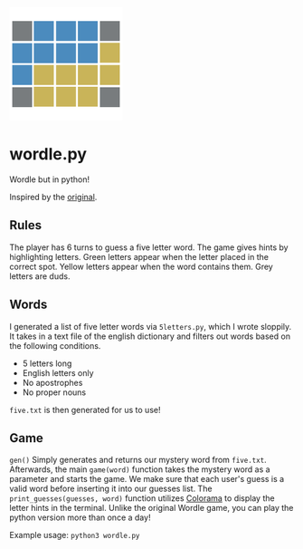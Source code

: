 <img src="https://raw.githubusercontent.com/uniyx/python-wordle/master/wordlepy.png" width="200" height="200" />

# wordle.py

Wordle but in python!

Inspired by the [original](https://www.powerlanguage.co.uk/wordle/).

## Rules

The player has 6 turns to guess a five letter word.   The game gives hints by highlighting letters.  Green letters appear when the letter placed in the correct spot.  Yellow letters appear when the word contains them.  Grey letters are duds.

## Words

I generated a list of five letter words via `5letters.py`, which I wrote sloppily.  It takes in a text file of the english dictionary and filters out words based on the following conditions.  

* 5 letters long
* English letters only
* No apostrophes
* No proper nouns

`five.txt` is then generated for us to use!

## Game

`gen()` Simply generates and returns our mystery word from `five.txt`.  Afterwards, the main `game(word)` function takes the mystery word as a parameter and starts the game.  We make sure that each user's guess is a valid word before inserting it into our guesses list.  The `print_guesses(guesses, word)` function utilizes [Colorama](https://pypi.org/project/colorama/) to display the letter hints in the terminal.  Unlike the original Wordle game, you can play the python version more than once a day!

Example usage:
`python3 wordle.py`
